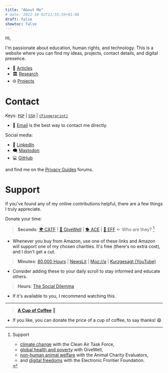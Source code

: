 ```yaml
---
title: "About Me"
# date: 2022-10-02T11:55:59+01:00
draft: false
showtoc: false
---
```


Hi,

I'm passionate about education, human rights, and technology. This is a website where you can find my ideas, projects, contact details, and digital presence.

- 📑 [Articles](/posts)
- 🏛️ [Research](/projects#academic-research)
- 🌐 [Projects](/projects)

# Contact

Keys: <a href="/Kai-Tebay.asc">`PGP`</a> | <a href="/id_ed25519.pub">`SSH`</a> | <a href="/fingerprint">`(Fingerprint)`</a>

- 📧 [Email](mailto:kaitebay@protonmail.com) is the best way to contact me directly.

Social media:
- 💼 [LinkedIn](https://www.linkedin.com/in/kai-tebay-175240237)
- 🗨️ <a rel="me" href="https://indieweb.social/@kaitebay">Mastodon</a>
- 💻 [GitHub](https://github.com/KaiTebay)

and find me on the [Privacy Guides](https://discuss.privacyguides.org/u/kai) forums.

# Support

If you've found any of my online contributions helpful, there are a few things I truly appreciate.

Donate your time:

> **Seconds**: [🌍 CATF](https://smile.amazon.com/ch/04-3512550) | [💊 GiveWell](https://smile.amazon.com/ch/20-8625442) | [🐕 ACE](https://smile.amazon.com/ch/36-4684978) | [👤 EFF](https://smile.amazon.com/ch/04-3091431) ← Who are they? [^1]

- Whenever you buy from Amazon, use one of these links and Amazon will support one of my chosen charities. It's free (there's no extra cost), and I don't get a cut.

> **Minutes**: [80,000 Hours](https://80000hours.org/) | [NewsLit](https://newslit.org/) | [Moz://a](https://blog.mozilla.org/) | [Kurzgesagt (YouTube)](https://www.youtube.com/user/Kurzgesagt)

- Consider adding these to your daily scroll to stay informed and educate others. 

> **Hours**: [The Social Dilemma](https://www.thesocialdilemma.com/)

- If it's available to you, I recommend watching this.

---

> [**A Cup of Coffee**](https://www.buymeacoffee.com/kaitebay) 💚

- If you like, you can donate the price of a cup of coffee, to say thanks! 😄

[^1]: Support
    - [climate change](https://www.givingwhatwecan.org/charities/clean-air-task-force) with the Clean Air Task Force, 
    - [global health and poverty](https://www.givingwhatwecan.org/charities/givewell) with GiveWell, 
    - [non-human animal welfare](https://www.givingwhatwecan.org/charities/ace-current-recommendation) with the Animal Charity Evaluators, 
    - and [digital freedoms](https://supporters.eff.org/donate/join-eff-4) with the Electronic Frontier Foundation.
